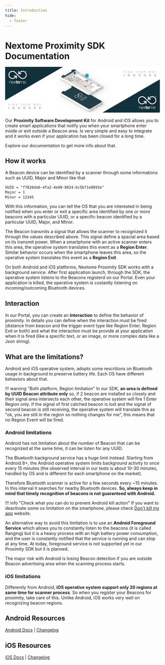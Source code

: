 ```yaml
---
title: Introduction
hide:
  - footer
---
```

# Nextome Proximity SDK Documentation

![Nextome Android SDK Cover](../assets/cover.png)

Our **Proximity Software Development Kit** for Android and iOS allows you to create smart applications that notify you when your smartphone enter inside or exit outside a Beacon area.
Is very simple and easy to integrate and it works even if your application has been closed for a long time.

Explore our documentation to get more info about that. 

## How it works

A Beacon device can be identified by a scanner through some informations such as UUID, Major and Minor like that 
```
UUID = "f7826da6-4fa2-4e98-8024-bc5b71e0893e" 
Major = 1 
Minor = 12345
```
With this information, you can tell the OS that you are interested in being notified when you enter or exit a specific area identified by one or more beacons with a particular UUID, or a specific beacon identified by a particular UUID, Major, and Minor.

The Beacon transmits a signal that allows the scanner to recognized it through the values described above. This signal define a spacial area based on its transmit power. When a smartphone with an active scanner enters this area, the operative system translates this event as a **Region Enter**. Similar behavior occurs when the smartphone leaves this area, so the operative system translates this event as a **Region Exit**.

On both Android and iOS platforms, Nextome Proximity SDK works with a background service. After first application launch, through the SDK, the operative system listens to the Beacons registerd on our Portal.
Even your application is killed, the operative system is costantly listening on incoming/outcoming Bluetooth devices.

## Interaction
In our Portal, you can create an **Interaction** to define the behavior of proximity. In details you can define when the interaction must be fired (distance from beacon and the trigger event type like Region Enter, Region Exit or both) and what the interaction must be provide at your application when it is fired (like a specific text, or an image, or more complex data like a Json string).

## What are the limitations?

Android and iOS operative system, adopts some rescritions on Bluetooth usage in background to preserve battery life. Each OS have different behaviors about that.

!!! warning "Both platform, Region limitation"
    In our SDK, **an area is defined by UUID Beacon attribute only** so, if 2 beacon are installed so closely and their signal area intersects each other, the operative system will fire 1 Enter Region only. If the signal of first catched beacon is lost and the signal of second beacon is still receiving, the operative system will translate this as "ok, you are still in the region so nothing changes for me", this means that no Region Event will be fired.

### Android limitations

Android has not limitation about the number of Beacon that can be recognized at the same time, it can be listen for any UUID. 

The Bluetooth background service has a huge limit instead. Starting from Android 8+, the Android operative system limits background activity to once every 15 minutes (the observed interval in our tests is about 10-30 minutes, handled by OS and is different for each smartphone on the market).

Therefore Bluetooth scanner is active for a few seconds every ~15 minutes. In this interval it searches for nearby Bluetooth devices. 
**So, always keep in mind that timely recognition of beacons is not guaranteed with Android.**

!!! info "Check what you can do to prevent Android kill action"
    If you want to deactivate some os limitation on the smartphone, please check [Don't kill my app](https://dontkillmyapp.com/) website.

An alternative way to avoid this limitation is to use an **Android Foreground Service** which allows you to constantly listen to the beacons (it is called Ranging) but it is a heavy process with an high battery power consumption, and the user is constantly notified that the service is running and can stop at any time. At today, foreground service is not supported yet in our Proximity SDK but it is planned.

The major risk with Android is losing Beacon detection if you are outside Beacon advertising area when the scanning process starts.

### iOS limitations

Differently from Android, **iOS operative system support only 20 regions at same time for scanner process**. So when you register your Beacons for proximity, take care of this. Unlike Android, iOS works very well on recognizing beacon regions.

## Android Resources
[Android Docs](Getting%20Started/android-getting-started.md) | [Changelog](Android/changelog.md) <!--| [Example Project](https://github.com/Nextome/nextome-phoenix-android-whitelabel)-->

## iOS Resources
[iOS Docs](Getting%20Started/ios-getting-started.md) | [Changelog](iOS/changelog.md) <!--| [Example Project](https://github.com/Nextome/nextome-phoenix-iOS-whitelabel)-->
